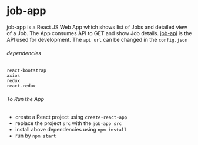 # job-app
 
 job-app is a React JS Web App which shows list of Jobs and detailed view of a Job.
 The App consumes API to GET and show Job details. [job-api](https://github.com/imKKK/job-api) is the API used for development.
 The `api url` can be changed in the `config.json`
 
 ###### dependencies
 
 ```
 react-bootstrap
 axios
 redux
 react-redux
 ```
 
 ###### To Run the App
 
 - create a React project using `create-react-app`
 - replace the project `src` with the `job-app src`
 - install above dependencies using `npm install`
 - run by `npm start`
